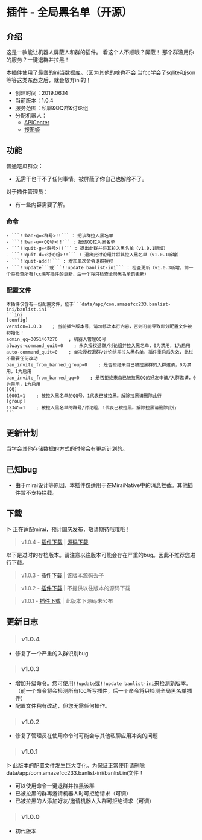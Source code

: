 # 插件 - 全局黑名单（开源）

## 介绍

这是一款能让机器人屏蔽人和群的插件。 
看这个人不顺眼？屏蔽！
那个群滥用你的服务？一键退群并拉黑！

本插件使用了最蠢的ini当数据库。（因为其他的啥也不会
当fcc学会了sqlite和json等等这类东西之后，就会放弃ini的！

 - 创建时间：2019.06.14
 - 当前版本：1.0.4
 - 服务范围：私聊&QQ群&讨论组
 - 分配机器人：
   - [APICenter](api_main.md)
   - [搜图姬](picfinder.md)
 
## 功能

普通吃瓜群众：
  - 无需干也干不了任何事情。被屏蔽了你自己也解除不了。

对于插件管理员：
  - 有一些内容需要了解。
  
  ### 命令
    - ```!!ban-g=<群号>!!``` : 把该群拉入黑名单
	- ```!!ban-u=<QQ号>!!``` : 把该QQ拉入黑名单
	- ```!!quit-g=<群号>!!``` : 退出此群并将其拉入黑名单（v1.0.1新增）
	- ```!!quit-d=<讨论组>!!``` : 退出此讨论组并将其拉入黑名单（v1.0.1新增）
	- ```!!quit-add!!``` : 增加单次命令退群授权
	- ```!!update```或```!!update banlist-ini``` : 检查更新（v1.0.3新增，前一个将检查所有fcc编写插件的更新，后一个将只检查全局黑名单的更新）
	
  ### 配置文件
    本插件仅含有一份配置文件，位于```data/app/com.amazefcc233.banlist-ini/banlist.ini```
	```ini
    [config]
	version=1.0.3    ; 当前插件版本号，请勿修改本行内容，否则可能导致部分配置文件被初始化！
    admin_qq=3051467276    ; 机器人管理QQ号
    always-command_quit=0    ; 永久授权退群/讨论组并拉入黑名单，0为禁用，1为启用
    auto-command_quit=0    ; 单次授权退群/讨论组并拉入黑名单，插件重启后失效，此栏不需要任何改动
    ban_invite_from_banned_group=0    ; 是否拒绝来自已被拉黑群的入群邀请，0为禁用，1为启用
    ban_invite_from_banned_qq=0    ; 是否拒绝来自已被拉黑QQ的好友申请/入群邀请，0为禁用，1为启用
    [QQ]
    10001=1    ; 被拉入黑名单的QQ号，1代表已被拉黑。解除拉黑请删除此行
    [group]
    12345=1    ; 被拉入黑名单的群号/讨论组，1代表已被拉黑。解除拉黑请删除此行
	```
  
## 更新计划

  当学会其他存储数据的方式的时候会有更新计划的。
  
## 已知bug

  - 由于mirai设计等原因，本插件仅适用于在MiraiNative中的消息拦截。其他插件暂不支持拦截。

## 下载

  !> 正在适配mirai，预计国庆发布，敬请期待哦哦哦！  
  
  > v1.0.4 - [插件下载](https://cqp.cc/t/43675) | [源码下载](https://cqp.cc/t/43675)  
  
  以下是过时的存档版本。请注意以往版本可能会存在严重的bug。因此不推荐您进行下载。
  
  > v1.0.3 - [插件下载](https://cqp.cc/t/43675) | 该版本源码~~丢了~~  
  
  > v1.0.2 - [插件下载](https://ro.amazefcc233.com/dl/plugins/banlist-ini/1.0.2/com.amazefcc233.banlist-ini.cpk) | 不提供以往版本的源码下载  
  
  > v1.0.1 - [插件下载](https://ro.amazefcc233.com/dl/plugins/banlist-ini/1.0.1/com.amazefcc233.banlist-ini.cpk) | 此版本下源码未公布  
  
## 更新日志
  
  > ### v1.0.4
  
  - 修复了一个严重的入群识别bug
  
  > ### v1.0.3
  
  - 增加升级命令。您可使用```!!update```或```!!update banlist-ini```来检测新版本。
    （前一个命令将会检测所有fcc所写插件，后一个命令将只检测全局黑名单插件）
  - 配置文件稍有改动，但您无需任何操作。
  
  > ### v1.0.2
  
  - 修复了管理员在使用命令时可能会与其他私聊应用冲突的问题
  
  > ### v1.0.1
  
  !> 此版本的配置文件发生巨大变化。为保证正常使用请删除data/app/com.amazefcc233.banlist-ini/banlist.ini文件！    
    
  - 可以使用命令一键退群并拉黑该群
  - 已被拉黑的群再邀请机器人时可拒绝请求（可调）
  - 已被拉黑的人添加好友/邀请机器人入群可拒绝请求（可调）
  
  
  > ### v1.0.0
  
  - 初代版本
  